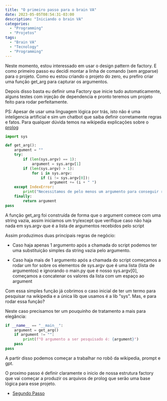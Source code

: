 ```yaml
---
title: "O primeiro passo para o brain VA"
date: 2023-05-05T08:54:31-03:00
description: "Iniciando o brain VA"
categories:
  - "Programming"
  - "Projetos"
tags:
  - "Brain VA"
  - "Tecnology"
  - "Programming"
---
```


Neste momento, estou interessado em usar o design pattern de factory. E como primeiro passo eu decidi montar a linha de comando (sem argparse) para o projeto.
Como eu estou criando o projeto do zero, eu prefiro criar uma função get_arg para capturar os argumentos.

Depois disso basta eu definir uma Factory que inicie tudo automaticamente, alguns testes com injeção de dependencia e pronto teremos um projeto feito para rodar perfeitamente.

PS: Apesar de usar uma linguagem lógica por trás, isto não é uma inteligencia artificial e sim um chatbot que saiba definir corretamente regras e fatos. Para qualquer dúvida temos na wikipedia explicações sobre o [prolog](https://pt.wikipedia.org/wiki/Prolog)

```python
import sys

def get_arg():
    argument = ""
    try:
        if (len(sys.argv) == 1):
            argument = sys.argv[1]
        if (len(sys.argv) > 1):
            for i in sys.argv:
                if (i != sys.argv[0]):
                    argument += (i + " ")
    except IndexError:
        print("Necessitamos de pelo menos um argumento para conseguir rodar")
    finally:
        return argument
pass
```

A função get_arg foi construída de forma que o argument comece com uma string vazia, assim iniciamos um try/except que verifique caso não haja nada em sys.argv que é a lista de argumentos recebidos pelo script

Assim produzimos duas principais regras de negócio:

- Caso haja apenas 1 argumento após a chamada do script podemos ter uma substituição simples da string vazia pelo argumento.

- Caso haja mais de 1 argumento após a chamada do script começamos a rodar um for sobre os elementos de sys.argv que é uma lista (lista de argumentos) e ignorando o main.py que é nosso sys.argv[0], começamos a concatenar os valores da lista com um espaço ao argument

Com essa simples função já cobrimos o caso inicial de ter um termo para pesquisar na wikipedia e a única lib que usamos é a lib "sys". Mas, e para rodar essa função?

Neste caso precisamos ter um pouquinho de tratamento a mais para elegância:

```python
if __name__ == "__main__":
    argument = get_arg()
    if argument != "":
        print(f"O argumento a ser pesquisado é: {argument}")
    pass
pass
```

A partir disso podemos começar a trabalhar no robô da wikipedia, prompt e gpt.

O proximo passo é definir claramente o inicio de nossa estrutura factory que vai começar a produzir os arquivos de prolog que serão uma base lógica para esse projeto.

- [Segundo Passo](https://foxtechworld.github.io/2023/05/o-segundo-passo-para-o-brain-va/)
